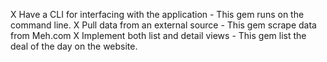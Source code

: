 X Have a CLI for interfacing with the application - This gem runs on the command line. X Pull data from an external source - This gem scrape data from Meh.com X Implement both list and detail views - This gem list the deal of the day on the website.
